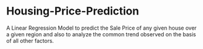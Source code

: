 # Housing-Price-Prediction
A Linear Regression Model to predict the Sale Price of any given house over a given region and also to analyze the common trend observed on the basis of all other factors.
